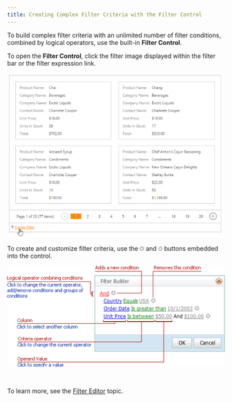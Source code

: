 ```yaml
---
title: Creating Complex Filter Criteria with the Filter Control
---
```

To build complex filter criteria with an unlimited number of filter conditions, combined by logical operators, use the built-in **Filter Control**.

To open the **Filter Control**, click the filter image displayed within the filter bar or the filter expression link.

![EUD_CardView_FilterBuilder](../../../images/Img121532.png)

To create and customize filter criteria, use the ![FilterEditor_EU_AddButton](../../../images/Img7350.png) and ![FilterEditor_EU_DeleteButton](../../../images/Img7351.png) buttons embedded into the control.

![FilterControlInfo](../../../images/Img8602.png)

&nbsp;

To learn more, see the [Filter Editor](../../../../interface-elements-for-web/articles/filter-editor.md) topic.
